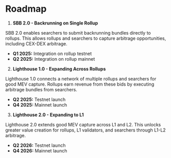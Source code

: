 # Roadmap

1. **SBB 2.0 - Backrunning on Single Rollup**

SBB 2.0 enables searchers to submit backrunning bundles directly to rollups. This allows rollups and searchers to capture arbitrage opportunities, including CEX-DEX arbitrage.

* **Q1 2025:** Integration on rollup testnet
* **Q2 2025:** Integration on rollup mainnet



2. **Lighthouse 1.0 - Expanding Across Rollups**

Lighthouse 1.0 connects a network of multiple rollups and searchers for good MEV capture. Rollups earn revenue from these bids by executing arbitrage bundles from searchers.

* **Q2 2025:** Testnet launch
* **Q4 2025:** Mainnet launch



3. **Lighthouse 2.0 - Expanding to L1**

Lighthouse 2.0 extends good MEV capture across L1 and L2. This unlocks greater value creation for rollups, L1 validators, and searchers through L1-L2 arbitrage.

* **Q2 2026:** Testnet launch
* **Q4 2026:** Mainnet launch
